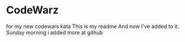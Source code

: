 # CodeWarz
for my new codewars kata
This is my readme
And now I've added to it.
Sunday morning i added more at github
